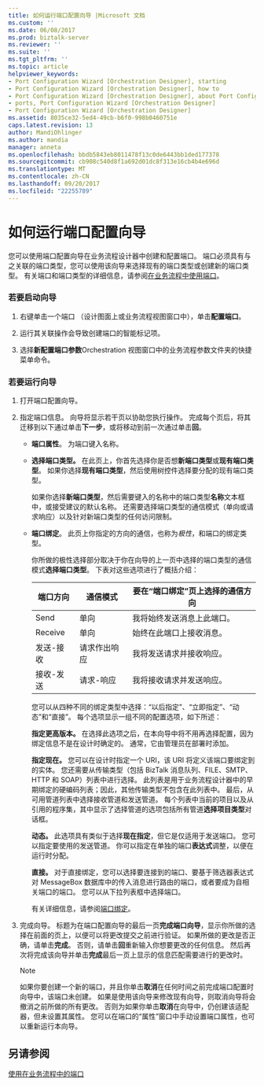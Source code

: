 ```yaml
---
title: 如何运行端口配置向导 |Microsoft 文档
ms.custom: ''
ms.date: 06/08/2017
ms.prod: biztalk-server
ms.reviewer: ''
ms.suite: ''
ms.tgt_pltfrm: ''
ms.topic: article
helpviewer_keywords:
- Port Configuration Wizard [Orchestration Designer], starting
- Port Configuration Wizard [Orchestration Designer], how to
- Port Configuration Wizard [Orchestration Designer], about Port Configuration Wizard
- ports, Port Configuration Wizard [Orchestration Designer]
- Port Configuration Wizard [Orchestration Designer]
ms.assetid: 8035ce32-5ed4-49cb-b6f0-998b0460751e
caps.latest.revision: 13
author: MandiOhlinger
ms.author: mandia
manager: anneta
ms.openlocfilehash: bbdb5843eb8011478f13c0de6443bb1ded177378
ms.sourcegitcommit: cb908c540d8f1a692d01dc8f313e16cb4b4e696d
ms.translationtype: MT
ms.contentlocale: zh-CN
ms.lasthandoff: 09/20/2017
ms.locfileid: "22255789"
---
```

# <a name="how-to-run-the-port-configuration-wizard"></a>如何运行端口配置向导
您可以使用端口配置向导在业务流程设计器中创建和配置端口。 端口必须具有与之关联的端口类型，您可以使用该向导来选择现有的端口类型或创建新的端口类型。 有关端口和端口类型的详细信息，请参阅[在业务流程中使用端口](../core/using-ports-in-orchestrations.md)。  
  
### <a name="to-start-the-wizard"></a>若要启动向导  
  
1.  右键单击一个端口 （设计图面上或业务流程视图窗口中），单击**配置端口**。  
  
2.  运行其关联操作会导致创建端口的智能标记项。  
  
3.  选择**新配置端口参数**Orchestration 视图窗口中的业务流程参数文件夹的快捷菜单命令。  
  
### <a name="to-run-the-wizard"></a>若要运行向导  
  
1.  打开端口配置向导。  
  
2.  指定端口信息。 向导将显示若干页以协助您执行操作。 完成每个页后，将其迁移到以下通过单击**下一步**，或将移动到前一次通过单击**回**。  
  
    -   **端口属性**。 为端口键入名称。  
  
    -   **选择端口类型。** 在此页上，你首先选择你是否想**新端口类型**或**现有端口类型**。 如果你选择**现有端口类型**，然后使用树控件选择要分配的现有端口类型。  
  
         如果你选择**新端口类型**，然后需要键入的名称中的端口类型**名称**文本框中，或接受建议的默认名称。 还需要选择端口类型的通信模式（单向或请求响应）以及针对新端口类型的任何访问限制。  
  
    -   **端口绑定**。 此页上你指定的方向的通信，也称为*极性*，和端口的绑定类型。  
  
         你所做的极性选择部分取决于你在向导的上一页中选择的端口类型的通信模式**选择端口类型**。 下表对这些选项进行了概括介绍：  
  
        |端口方向|通信模式|要在“端口绑定”页上选择的通信方向|  
        |--------------------|---------------------------|---------------------------------------------------------------|  
        |Send|单向|我将始终发送消息上此端口。|  
        |Receive|单向|始终在此端口上接收消息。|  
        |发送-接收|请求作出响应|我将发送请求并接收响应。|  
        |接收-发送|请求-响应|我将接收请求并发送响应。|  
  
         您可以从四种不同的绑定类型中选择：“以后指定”、“立即指定”、“动态”和“直接”。 每个选项显示一组不同的配置选项，如下所述：  
  
         **指定更高版本。** 在选择此选项之后，在本向导中将不用再选择配置，因为绑定信息不是在设计时确定的。 通常，它由管理员在部署时添加。  
  
         **指定现在。** 您可以在设计时指定一个 URI，该 URI 将定义该端口要绑定到的实体。 您还需要从传输类型（包括 BizTalk 消息队列、FILE、SMTP、HTTP 和 SOAP）列表中进行选择。 此列表是用于业务流程设计器中的早期绑定的硬编码列表；因此，其他传输类型不包含在此列表中。 最后，从可用管道列表中选择接收管道和发送管道。 每个列表中当前的项目以及从引用的程序集，其中显示了选择管道的选项包括所有管道**选择项目类型**对话框。  
  
         **动态。** 此选项具有类似于选择**现在指定**，但它是仅适用于发送端口。 您可以指定要使用的发送管道。 你可以指定在单独的端口**表达式**调整，以便在运行时分配。  
  
         **直接。** 对于直接绑定，您可以选择要连接到的端口、要基于筛选器表达式对 MessageBox 数据库中的传入消息进行路由的端口，或者要成为自相关端口的端口。 您可以从下拉列表框中选择端口。  
  
         有关详细信息，请参阅[端口绑定](../core/port-bindings.md)。  
  
3.  完成向导。 标题为在端口配置向导的最后一页**完成端口向导**，显示你所做的选择在前面的页上，以便可以将更改提交之前进行验证。 如果所做的更改是否正确，请单击**完成**。 否则，请单击**回**重新输入你想要更改的任何信息。 然后再次将完成该向导并单击**完成**最后一页上显示的信息匹配需要进行的更改时。  
  
    > [!NOTE]
    >  如果你要创建一个新的端口，并且你单击**取消**在任何时间之前完成端口配置时向导中，该端口未创建。 如果是使用该向导来修改现有向导，则取消向导将会撤消之前所做的所有更改。 否则为如果你单击**取消**在向导中，仍创建该适配器，但未设置其属性。 您可以在端口的“属性”窗口中手动设置端口属性，也可以重新运行本向导。  
  
## <a name="see-also"></a>另请参阅  
 [使用在业务流程中的端口](../core/using-ports-in-orchestrations.md)